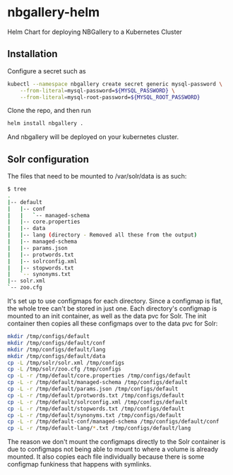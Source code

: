 # nbgallery-helm
Helm Chart for deploying NBGallery to a Kubernetes Cluster

## Installation

Configure a secret such as
```bash
kubectl --namespace nbgallery create secret generic mysql-password \
    --from-literal=mysql-password=${MYSQL_PASSWORD} \
    --from-literal=mysql-root-password=${MYSQL_ROOT_PASSWORD}
```
Clone the repo, and then run
```bash
helm install nbgallery .
```
And nbgallery will be deployed on your kubernetes cluster.

## Solr configuration

The files that need to be mounted to /var/solr/data is as such:

```bash
$ tree
.
|-- default
|   |-- conf
|   |   `-- managed-schema
|   |-- core.properties
|   |-- data
|   |-- lang (directory - Removed all these from the output)
|   |-- managed-schema
|   |-- params.json
|   |-- protwords.txt
|   |-- solrconfig.xml
|   |-- stopwords.txt
|   `-- synonyms.txt
|-- solr.xml
`-- zoo.cfg
```
It's set up to use configmaps for each directory. Since a configmap is flat, the whole tree can't be stored in just one. Each directory's configmap is mounted to an init container, as well as the data pvc for Solr. The init container then copies all these configmaps over to the data pvc for Solr:

```bash
mkdir /tmp/configs/default
mkdir /tmp/configs/default/conf
mkdir /tmp/configs/default/lang
mkdir /tmp/configs/default/data
cp -L /tmp/solr/solr.xml /tmp/configs
cp -L /tmp/solr/zoo.cfg /tmp/configs
cp -L -r /tmp/default/core.properties /tmp/configs/default
cp -L -r /tmp/default/managed-schema /tmp/configs/default
cp -L -r /tmp/default/params.json /tmp/configs/default
cp -L -r /tmp/default/protwords.txt /tmp/configs/default
cp -L -r /tmp/default/solrconfig.xml /tmp/configs/default
cp -L -r /tmp/default/stopwords.txt /tmp/configs/default
cp -L -r /tmp/default/synonyms.txt /tmp/configs/default
cp -L -r /tmp/default-conf/managed-schema /tmp/configs/default/conf
cp -L -r /tmp/default-lang/*.txt /tmp/configs/default/lang
```
The reason we don't mount the configmaps directly to the Solr container is due to configmaps not being able to mount to where a volume is already mounted. It also copies each file individually because there is some configmap funkiness that happens with symlinks. 
